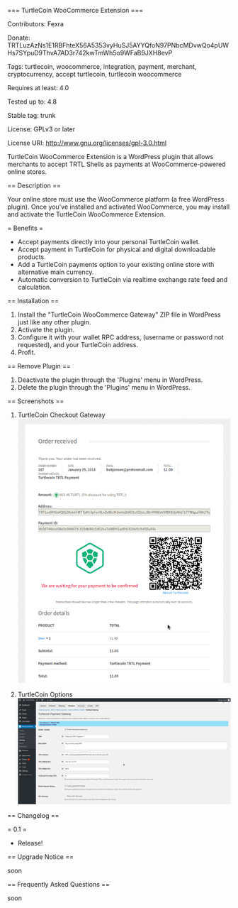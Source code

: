 === TurtleCoin WooCommerce Extension ===

Contributors: Fexra

Donate: TRTLuzAzNs1E1RBFhteX56A5353vyHuSJ5AYYQfoN97PNbcMDvwQo4pUWHs7SYpuD9ThvA7AD3r742kwTmWh5o9WFaB9JXH8evP

Tags: turtlecoin, woocommerce, integration, payment, merchant, cryptocurrency, accept turtlecoin, turtlecoin woocommerce

Requires at least: 4.0

Tested up to: 4.8

Stable tag: trunk

License: GPLv3 or later

License URI: http://www.gnu.org/licenses/gpl-3.0.html
 
TurtleCoin WooCommerce Extension is a WordPress plugin that allows merchants to accept TRTL Shells as payments at WooCommerce-powered online stores.

== Description ==

Your online store must use the WooCommerce platform (a free WordPress plugin).
Once you've installed and activated WooCommerce, you may install and activate the TurtleCoin WooCommerce Extension.

= Benefits =

* Accept payments directly into your personal TurtleCoin wallet.
* Accept payment in TurtleCoin for physical and digital downloadable products.
* Add a TurtleCoin payments option to your existing online store with alternative main currency.
* Automatic conversion to TurtleCoin via realtime exchange rate feed and calculation.

== Installation ==

1. Install the "TurtleCoin WooCommerce Gateway" ZIP file in WordPress just like any other plugin.
2. Activate the plugin.
3. Configure it with your wallet RPC address, (username or password not requested), and your TurtleCoin address.
4. Profit.

== Remove Plugin ==

1. Deactivate the plugin through the 'Plugins' menu in WordPress.
2. Delete the plugin through the 'Plugins' menu in WordPress.

== Screenshots == 
1. TurtleCoin Checkout Gateway  ![gateway](https://github.com/turtlecoin/woo-turtle/blob/master/assets/screenshots/gateway.png "TurtleCoin Checkout Gateway")
  
2. TurtleCoin Options  ![options](https://github.com/turtlecoin/woo-turtle/blob/master/assets/screenshots/options.png "TurtleCoin Options")

== Changelog ==

= 0.1 =
* Release!

== Upgrade Notice ==

soon

== Frequently Asked Questions ==

soon
